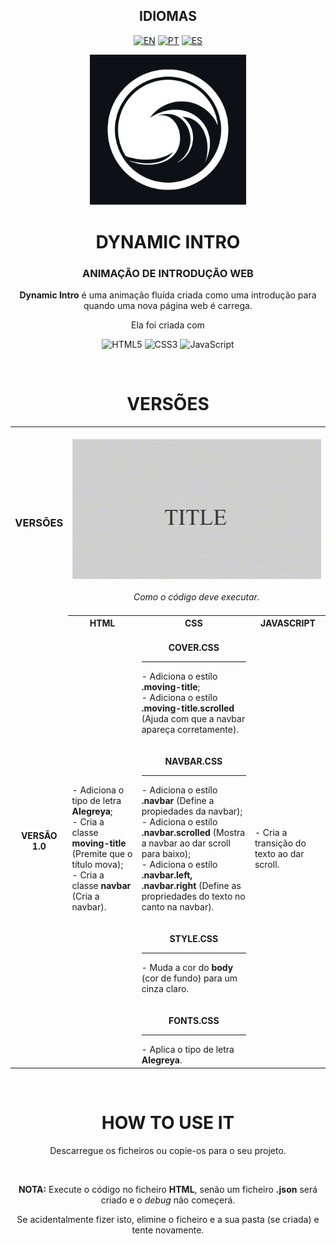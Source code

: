 <!-- LANGUAGES -->
<div align = "center">
  <h2>IDIOMAS</h2>
  
  [![EN](https://img.shields.io/badge/EN-white.svg)](https://github.com/HilFerr/DynamicIntro/blob/main/README.md) 
  [![PT](https://img.shields.io/badge/PT-white.svg)](https://github.com/HilFerr/DynamicIntro/blob/main/README-PT.md)
  [![ES](https://img.shields.io/badge/ES-white.svg)]()  
</div>

<!-- IMAGE -->
<div align = "center">
  <img src="img/logo.png" width="250px">
</div>

<!-- INTRO -->
<div align = "center">
  <h1>DYNAMIC INTRO</h1>
  <h3>ANIMAÇÃO DE INTRODUÇÃO WEB</h3>

  <strong>Dynamic Intro</strong> é uma animação fluída criada como uma introdução para quando uma nova página web é carrega.
  
  Ela foi criada com

  ![HTML5](https://img.shields.io/badge/html-white.svg?style=for-the-badge&logo=html5&logoColor=0d1117)
  ![CSS3](https://img.shields.io/badge/css-white.svg?style=for-the-badge&logo=css3&logoColor=0d1117)
  ![JavaScript](https://img.shields.io/badge/JavaScript-white?style=for-the-badge&logo=javascript&logoColor=0d1117)
</div>

<br>

<!-- LOGS -->
<div align = "center">
  <!-- VERSIONS -->
  <h1>VERSÕES</h1>

<table>
  <tr>
    <td><div align = "center"><h3>VERSÕES</h3></div></td>
    <td colspan="4" style="text-align: center;"><br><div align = "center"><img src="img/demonstration.gif"><br><br><i>Como o código deve executar.<I><br><br></div></td>
  </tr>
  <tr>
    <td rowspan="2" align = "center"><strong>VERSÃO 1.0</strong></td>
    <th style="text-align: center;"><strong>HTML</strong></th>
    <th style="text-align: center;"><strong>CSS</strong></th>
    <th style="text-align: center;"><strong>JAVASCRIPT</strong></th>
  </tr>
  <tr>
    <td>
      <div style="vertical-align: top;">
        - Adiciona o típo de letra <strong>Alegreya</strong>;<br>
        - Cria a classe <strong>moving-title</strong> (Premite que o título mova);<br>
        - Cria a classe <strong>navbar</strong> (Cria a navbar).
      </div>
    </td>
    <td>
      <br>
      <div align = "center"><strong>COVER.CSS</strong></div>
      <hr>
        - Adiciona o estílo <strong>.moving-title</strong>;<br>
        - Adiciona o estílo <strong>.moving-title.scrolled</strong> (Ajuda com que a navbar apareça corretamente).
      <br><br>
      <br>
      <div align = "center"><strong>NAVBAR.CSS</strong></div>
      <hr>
        - Adiciona o estílo <strong>.navbar</strong> (Define a propiedades da navbar);<br>
        - Adiciona o estílo <strong>.navbar.scrolled</strong> (Mostra a navbar ao dar scroll para baixo);<br>
        - Adiciona o estílo <strong>.navbar.left, .navbar.right</strong> (Define as propriedades do texto no canto na navbar).
      <br><br>
      <br>
      <div align = "center"><strong>STYLE.CSS</strong></div>
      <hr>
        - Muda a cor do <strong>body</strong> (cor de fundo) para um cinza claro.
      <br><br>
      <br>
      <div align = "center"><strong>FONTS.CSS</strong></div>
      <hr>
        - Aplica o tipo de letra <strong>Alegreya</strong>.</td>
    <td>- Cria a transição do texto ao dar scroll.</td>
  </tr>
</table>
</div>

<br>
<div align = "center">
  <h1>HOW TO USE IT</h1>

  Descarregue os ficheiros ou copie-os para o seu projeto.

  <br>
  
  <strong>NOTA:</strong> Execute o código no ficheiro <strong>HTML</strong>, senão um ficheiro <strong>.json</strong> será criado e o *debug* não começerá.
  
  Se acidentalmente fizer isto, elimine o ficheiro e a sua pasta (se criada) e tente novamente.

</div>
